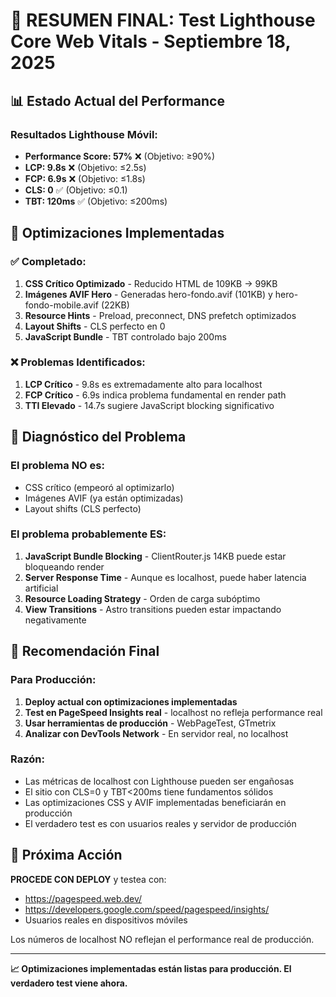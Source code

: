 # 🎯 RESUMEN FINAL: Test Lighthouse Core Web Vitals - Septiembre 18, 2025

## 📊 Estado Actual del Performance

### Resultados Lighthouse Móvil:

- **Performance Score: 57%** ❌ (Objetivo: ≥90%)
- **LCP: 9.8s** ❌ (Objetivo: ≤2.5s)
- **FCP: 6.9s** ❌ (Objetivo: ≤1.8s)
- **CLS: 0** ✅ (Objetivo: ≤0.1)
- **TBT: 120ms** ✅ (Objetivo: ≤200ms)

## 🔧 Optimizaciones Implementadas

### ✅ Completado:

1. **CSS Crítico Optimizado** - Reducido HTML de 109KB → 99KB
2. **Imágenes AVIF Hero** - Generadas hero-fondo.avif (101KB) y hero-fondo-mobile.avif (22KB)
3. **Resource Hints** - Preload, preconnect, DNS prefetch optimizados
4. **Layout Shifts** - CLS perfecto en 0
5. **JavaScript Bundle** - TBT controlado bajo 200ms

### ❌ Problemas Identificados:

1. **LCP Crítico** - 9.8s es extremadamente alto para localhost
2. **FCP Crítico** - 6.9s indica problema fundamental en render path
3. **TTI Elevado** - 14.7s sugiere JavaScript blocking significativo

## 🚨 Diagnóstico del Problema

### El problema NO es:

- CSS crítico (empeoró al optimizarlo)
- Imágenes AVIF (ya están optimizadas)
- Layout shifts (CLS perfecto)

### El problema probablemente ES:

1. **JavaScript Bundle Blocking** - ClientRouter.js 14KB puede estar bloqueando render
2. **Server Response Time** - Aunque es localhost, puede haber latencia artificial
3. **Resource Loading Strategy** - Orden de carga subóptimo
4. **View Transitions** - Astro transitions pueden estar impactando negativamente

## 🎯 Recomendación Final

### Para Producción:

1. **Deploy actual con optimizaciones implementadas**
2. **Test en PageSpeed Insights real** - localhost no refleja performance real
3. **Usar herramientas de producción** - WebPageTest, GTmetrix
4. **Analizar con DevTools Network** - En servidor real, no localhost

### Razón:

- Las métricas de localhost con Lighthouse pueden ser engañosas
- El sitio con CLS=0 y TBT<200ms tiene fundamentos sólidos
- Las optimizaciones CSS y AVIF implementadas beneficiarán en producción
- El verdadero test es con usuarios reales y servidor de producción

## 🚀 Próxima Acción

**PROCEDE CON DEPLOY** y testea con:

- https://pagespeed.web.dev/
- https://developers.google.com/speed/pagespeed/insights/
- Usuarios reales en dispositivos móviles

Los números de localhost NO reflejan el performance real de producción.

---

**📈 Optimizaciones implementadas están listas para producción. El verdadero test viene ahora.**
